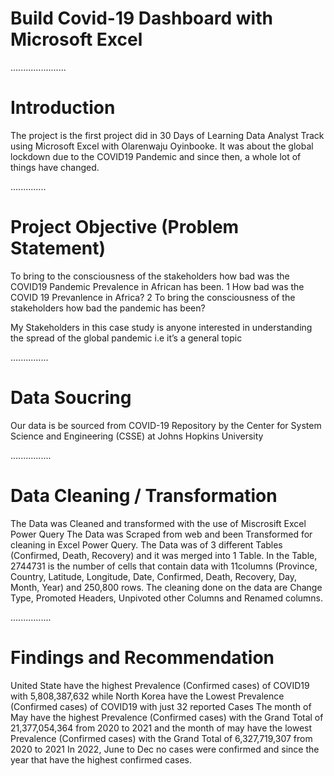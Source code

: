 # Build Covid-19 Dashboard with Microsoft Excel

......................
# Introduction 
The project is the first project did in 30 Days of Learning Data Analyst Track using Microsoft Excel with Olarenwaju Oyinbooke. It was about the global lockdown due to the COVID19 Pandemic and since then, a whole lot of things have changed.

..............
# Project Objective (Problem Statement)
To bring to the consciousness of the stakeholders how bad was the COVID19 Pandemic Prevalence in African has been.
1 How bad was the COVID 19 Prevanlence in Africa?
2 To bring the consciousness of the stakeholders how bad the pandemic has been?

My Stakeholders in this case study is anyone interested in understanding the spread of the global pandemic i.e it’s a general topic

...............
# Data Soucring 
Our data is be sourced from COVID-19 Repository by the Center for System Science and Engineering (CSSE) at Johns Hopkins University

................
# Data Cleaning / Transformation
The Data was Cleaned and transformed with the use of Miscrosift Excel Power Query
The Data was Scraped from web and been Transformed for cleaning in Excel Power Query. The Data was of 3 different Tables (Confirmed, Death, Recovery) and it was merged into 1 Table.
In the Table, 2744731 is the number of cells that contain data with 11columns (Province, Country, Latitude, Longitude, Date, Confirmed, Death, Recovery, Day, Month, Year) and 250,800 rows.
The cleaning done on the data are Change Type, Promoted Headers, Unpivoted other Columns and Renamed columns.

................
# Findings and Recommendation
United State have the highest Prevalence (Confirmed cases) of COVID19 with 5,808,387,632 while North Korea have the Lowest Prevalence (Confirmed cases) of COVID19 with just 32 reported Cases
The month of May have the highest Prevalence (Confirmed cases) with the Grand Total of 21,377,054,364 from 2020 to 2021 and the month of may have the lowest Prevalence (Confirmed cases) with the Grand Total of 6,327,719,307 from 2020 to 2021
In 2022, June to Dec no cases were confirmed and since the year that have the highest confirmed cases.
